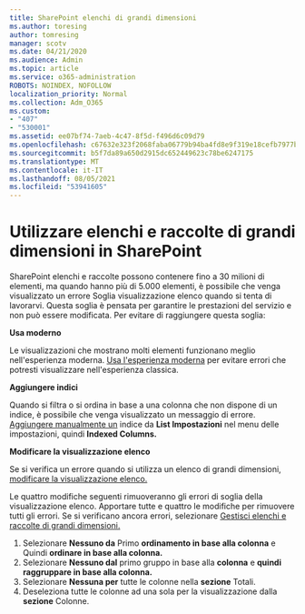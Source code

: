 ```yaml
---
title: SharePoint elenchi di grandi dimensioni
ms.author: toresing
author: tomresing
manager: scotv
ms.date: 04/21/2020
ms.audience: Admin
ms.topic: article
ms.service: o365-administration
ROBOTS: NOINDEX, NOFOLLOW
localization_priority: Normal
ms.collection: Adm_O365
ms.custom:
- "407"
- "530001"
ms.assetid: ee07bf74-7aeb-4c47-8f5d-f496d6c09d79
ms.openlocfilehash: c67632e323f2068faba06779b94ba4fd8e9f319e18cefb7977bd3038ca770210
ms.sourcegitcommit: b5f7da89a650d2915dc652449623c78be6247175
ms.translationtype: MT
ms.contentlocale: it-IT
ms.lasthandoff: 08/05/2021
ms.locfileid: "53941605"
---
```

# <a name="work-with-large-lists-and-libraries-in-sharepoint"></a>Utilizzare elenchi e raccolte di grandi dimensioni in SharePoint

SharePoint elenchi e raccolte possono contenere fino a 30 milioni di elementi, ma quando hanno più di 5.000 elementi, è possibile che venga visualizzato un errore Soglia visualizzazione elenco quando si tenta di lavorarvi. Questa soglia è pensata per garantire le prestazioni del servizio e non può essere modificata. Per evitare di raggiungere questa soglia:

**Usa moderno**

Le visualizzazioni che mostrano molti elementi funzionano meglio nell'esperienza moderna. [Usa l'esperienza moderna](https://support.office.com/article/66dac24b-4177-4775-bf50-3d267318caa9) per evitare errori che potresti visualizzare nell'esperienza classica.

**Aggiungere indici**

Quando si filtra o si ordina in base a una colonna che non dispone di un indice, è possibile che venga visualizzato un messaggio di errore. [Aggiungere manualmente un](https://support.office.com/article/f3f00554-b7dc-44d1-a2ed-d477eac463b0) indice da **List Impostazioni** nel menu delle impostazioni, quindi **Indexed Columns.**

**Modificare la visualizzazione elenco**

Se si verifica un errore quando si utilizza un elenco di grandi dimensioni, [modificare la visualizzazione elenco.](https://support.office.com/article/15916903-e79a-423f-b4e2-02d37e1ff372)

Le quattro modifiche seguenti rimuoveranno gli errori di soglia della visualizzazione elenco. Apportare tutte e quattro le modifiche per rimuovere tutti gli errori. Se si verificano ancora errori, selezionare [Gestisci elenchi e raccolte di grandi dimensioni.](https://support.office.com/article/B8588DAE-9387-48C2-9248-C24122F07C59)

1. Selezionare **Nessuno da** Primo **ordinamento in base alla colonna** e Quindi **ordinare in base alla colonna.**
2. Selezionare **Nessuno dal** primo gruppo in base alla **colonna** e **quindi raggruppare in base alla colonna.**
3. Selezionare **Nessuna per** tutte le colonne nella **sezione** Totali.
4. Deseleziona tutte le colonne ad una sola per la visualizzazione dalla **sezione** Colonne.

